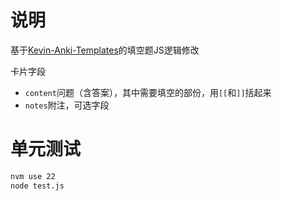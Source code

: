 # 说明

基于[Kevin-Anki-Templates](https://github.com/kevin2li/Kevin-Anki-Templates)的填空题JS逻辑修改

卡片字段

- `content`问题（含答案），其中需要填空的部份，用`[[`和`]]`括起来
- `notes`附注，可选字段

# 单元测试

```bash
nvm use 22
node test.js
```

